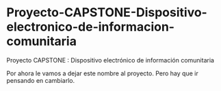# Proyecto-CAPSTONE-Dispositivo-electronico-de-informacion-comunitaria
Proyecto CAPSTONE : Dispositivo electrónico de información comunitaria

Por ahora le vamos a dejar este nombre al proyecto. Pero hay que ir pensando en cambiarlo.

